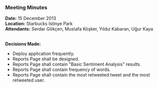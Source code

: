 ### Meeting Minutes ###

**Date:** 15 December 2013 <br>
<b>Location:</b> Starbucks Istinye Park <br>
<b>Attendants:</b> Serdar Gökçen, Mustafa Köşker, Yıldız Kabaran, Uğur Kaya <br>
<br>

<b>Decisions Made:</b><br>
<ul><li>Deploy application frequently.<br>
</li><li>Reports Page shall be designed.<br>
</li><li>Reports Page shall contain "Basic Sentiment Analysis" results.<br>
</li><li>Reports Page shall contain frequency of words.<br>
</li><li>Reports Page shall contain the most retweeted tweet and the most retweeted user.</li></ul>

